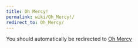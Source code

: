 ```yaml
---
title: Oh Mercy!
permalink: wiki/Oh_Mercy!/
redirect_to: Oh_Mercy/
---
```


You should automatically be redirected to [Oh Mercy](Oh_Mercy/)
